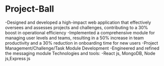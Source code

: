 # Project-Ball
-Designed and developed a high-impact web application that effectively oversees and assesses projects and challenges,
contributing to a 30% boost in operational efficiency
-Implemented a comprehensive module for managing user levels and teams, resulting in a 50% increase in team
productivity and a 30% reduction in onboarding time for new users
-Project Management/Challenge/Task Module Development
-Engineered and refined the messaging module
Technologies and tools:
-React js, MongoDB, Node js,Express js
